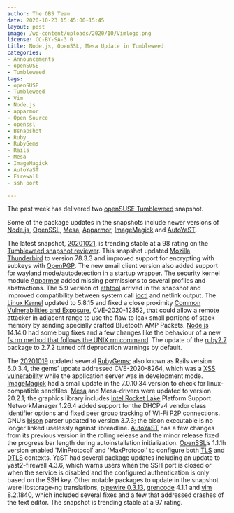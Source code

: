 ```yaml
---
author: The OBS Team
date: 2020-10-23 15:45:00+15:45
layout: post
image: /wp-content/uploads/2020/10/Vimlogo.png
license: CC-BY-SA-3.0
title: Node.js, OpenSSL, Mesa Update in Tumbleweed
categories:
- Announcements
- openSUSE
- Tumbleweed
tags:
- openSUSE
- Tumbleweed
- Vim
- Node.js
- apparmor
- Open Source
- openssl
- Bsnapshot
- Ruby
- RubyGems
- Rails
- Mesa
- ImageMagick
- AutoYaST
- Firewall
- ssh port

---
```


The past week has delivered two [openSUSE Tumbleweed](https://software.opensuse.org/distributions/tumbleweed) snapshot.

Some of the package updates in the snapshots include newer versions of [Node.js](https://nodejs.org/en/), [OpenSSL](https://www.openssl.org/), [Mesa](https://www.mesa3d.org/), [Apparmor](https://apparmor.net/), [ImageMagick](https://imagemagick.org/index.php) and [AutoYaST](https://doc.opensuse.org/projects/autoyast/).  

The latest snapshot, [20201021](https://lists.opensuse.org/opensuse-factory/2020-10/msg00213.html), is trending stable at a 98 rating on the [Tumbleweed snapshot reviewer](https://review.tumbleweed.boombatower.com/). This snapshot updated [Mozilla Thunderbird](https://www.thunderbird.net) to version 78.3.3 and improved support for encrypting with subkeys with [OpenPGP](https://www.openpgp.org/). The new email client version also added support for wayland mode/autodetection in a startup wrapper. The security kernel module [Apparmor](https://apparmor.net/) added missing permissions to several profiles and abstractions. The 5.9 version of [ethtool](https://git.kernel.org/pub/scm/network/ethtool/ethtool.git/) arrived in the snapshot and improved compatibility between system call [ioctl](https://en.wikipedia.org/wiki/Ioctl) and netlink output. The [Linux Kernel](https://www.kernel.org/) updated to 5.8.15 and fixed a close proximity [Common Vulnerabilities and Exposure](https://en.wikipedia.org/wiki/Common_Vulnerabilities_and_Exposures), CVE-2020-12352, that could allow a remote attacker in adjacent range to use the flaw to leak small portions of stack memory by sending specially crafted Bluetooth AMP Packets. [Node.js](https://nodejs.org/en/) 14.14.0 had some bug fixes and a few changes like the behaviour of a new [fs.rm method that follows the UNIX rm command](https://github.com/nodejs/node/pull/35494). The update of the [ruby2.7](https://www.ruby-lang.org/en/news/2020/10/02/ruby-2-7-2-released/) package to 2.7.2 turned off deprecation warnings by default.

The [20201019](https://lists.opensuse.org/opensuse-factory/2020-10/msg00198.html) updated several [RubyGems](https://rubygems.org/); also known as Rails version 6.0.3.4, the gems’ update addressed CVE-2020-8264, which was a [XSS vulnerability](https://discuss.rubyonrails.org/t/cve-2020-8264-possible-xss-vulnerability-in-action-pack-in-development-mode/76368) while the application server was in development mode. [ImageMagick](https://imagemagick.org/index.php) had a small update in the 7.0.10.34 version to check for linux-compatible sendfiles. [Mesa](https://www.mesa3d.org/) and Mesa-drivers were updated to version 20.2.1; the graphics library includes [Intel Rocket Lake](https://en.wikipedia.org/wiki/Rocket_Lake) Platform Support. NetworkManager 1.26.4 added support for the DHCPv4 vendor class identifier options and fixed peer group tracking of Wi-Fi P2P connections. GNU’s [bison](https://www.gnu.org/software/bison/) parser updated to version 3.7.3; the bison executable is no longer linked uselessly against libreadline. [AutoYaST](https://doc.opensuse.org/projects/autoyast/) has a few changes from its previous version in the rolling release and the minor release fixed the progress bar length during autoinstallation initialization. [OpenSSL](https://www.openssl.org/)’s 1.1.1h version enabled 'MinProtocol' and 'MaxProtocol' to configure both [TLS](https://en.wikipedia.org/wiki/Transport_Layer_Security) and [DTLS](https://en.wikipedia.org/wiki/Datagram_Transport_Layer_Security) contexts. YaST had several package updates including an update to yast2-firewall 4.3.6, which warns users when the SSH port is closed or when the service is disabled and the configured authentication is only based on the SSH key. Other notable packages to update in the snapshot were libstorage-ng translations, [pipewire 0.3.13](www.linuxfromscratch.org/blfs/view/svn/multimedia/pipewire.html), [qrencode](https://fukuchi.org/works/qrencode/) 4.1.1 and [vim](https://www.vim.org/) 8.2.1840, which included several fixes and a few that addressed crashes of the text editor. The snapshot is trending stable at a 97 rating. 
